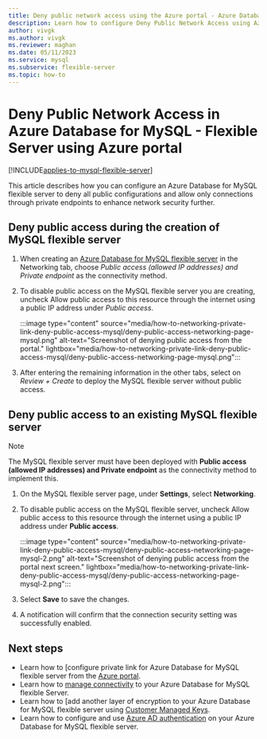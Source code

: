 ```yaml
---
title: Deny public network access using the Azure portal - Azure Database for MySQL
description: Learn how to configure Deny Public Network Access using Azure portal for your Azure Database for MySQL - Flexible server
author: vivgk
ms.author: vivgk
ms.reviewer: maghan
ms.date: 05/11/2023
ms.service: mysql
ms.subservice: flexible-server
ms.topic: how-to
---
```


# Deny Public Network Access in Azure Database for MySQL - Flexible Server using Azure portal

[!INCLUDE[applies-to-mysql-flexible-server](../includes/applies-to-mysql-flexible-server.md)]

This article describes how you can configure an Azure Database for MySQL flexible server to deny all public configurations and allow only connections through private endpoints to enhance network security further.

## Deny public access during the creation of MySQL flexible server

1. When creating an [Azure Database for MySQL flexible server](quickstart-create-server-portal.md) in the Networking tab, choose *Public access (allowed IP addresses) and Private endpoint* as the connectivity method.

1. To disable public access on the MySQL flexible server you are creating, uncheck Allow public access to this resource through the internet using a public IP address under *Public access*.

   :::image type="content" source="media/how-to-networking-private-link-deny-public-access-mysql/deny-public-access-networking-page-mysql.png" alt-text="Screenshot of denying public access from the portal." lightbox="media/how-to-networking-private-link-deny-public-access-mysql/deny-public-access-networking-page-mysql.png":::

1. After entering the remaining information in the other tabs, select on *Review + Create* to deploy the MySQL flexible server without public access.

## Deny public access to an existing MySQL flexible server

> [!NOTE]  
> The MySQL flexible server must have been deployed with **Public access (allowed IP addresses) and Private endpoint** as the connectivity method to implement this.

1. On the MySQL flexible server page, under **Settings**, select **Networking**.

1. To disable public access on the MySQL flexible server, uncheck Allow public access to this resource through the internet using a public IP address under **Public access**.

   :::image type="content" source="media/how-to-networking-private-link-deny-public-access-mysql/deny-public-access-networking-page-mysql-2.png" alt-text="Screenshot of denying public access from the portal next screen." lightbox="media/how-to-networking-private-link-deny-public-access-mysql/deny-public-access-networking-page-mysql-2.png":::

1. Select **Save** to save the changes.

1. A notification will confirm that the connection security setting was successfully enabled.

## Next steps

- Learn how to [configure private link for Azure Database for MySQL flexible server from the [Azure portal](how-to-networking-private-link-portal.md).
- Learn how to [manage connectivity](concepts-networking.md) to your Azure Database for MySQL flexible Server.
- Learn how to [add another layer of encryption to your Azure Database for MySQL flexible server using [Customer Managed Keys](concepts-customer-managed-key.md).
- Learn how to configure and use [Azure AD authentication](concepts-azure-ad-authentication.md) on your Azure Database for MySQL flexible server.
